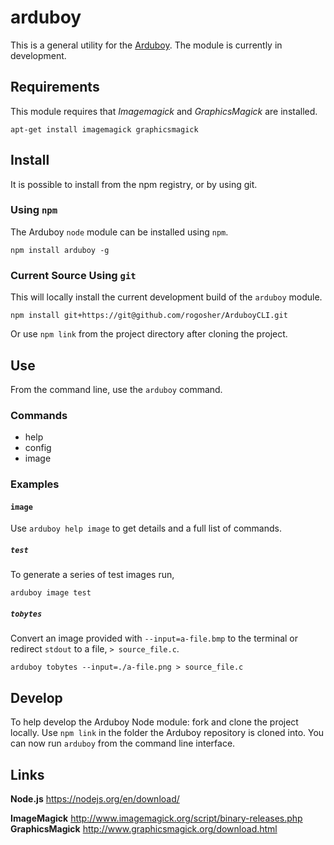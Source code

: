 # arduboy
This is a general utility for the [Arduboy](https://arduboy.com). The module is currently in
development.

## Requirements

This module requires that _Imagemagick_ and _GraphicsMagick_ are installed.

~~~~~~~~
apt-get install imagemagick graphicsmagick
~~~~~~~~

## Install

It is possible to install from the npm registry, or by using git.

### Using `npm`
The Arduboy `node` module can be installed using `npm`.

```
npm install arduboy -g
```

### Current Source Using `git`

This will locally install the current development build of the `arduboy` module.

```
npm install git+https://git@github.com/rogosher/ArduboyCLI.git
```

Or use `npm link` from the project directory after cloning the project.

## Use

From the command line, use the `arduboy` command.

### Commands

- help
- config
- image

### Examples

#### `image`

Use `arduboy help image` to get details and a full list of commands.

##### `test`
To generate a series of test images run,

~~~~~~~~
arduboy image test
~~~~~~~~

##### `tobytes`
Convert an image provided with `--input=a-file.bmp` to the terminal or redirect `stdout` to a file, `> source_file.c`. 

~~~~~~~~
arduboy tobytes --input=./a-file.png > source_file.c
~~~~~~~~

## Develop

To help develop the Arduboy Node module: fork and clone the project locally.
Use `npm link` in the folder the Arduboy repository is cloned into. You can now
run `arduboy` from the command line interface.

## Links

**Node.js**
https://nodejs.org/en/download/

**ImageMagick**
http://www.imagemagick.org/script/binary-releases.php
**GraphicsMagick**
http://www.graphicsmagick.org/download.html
